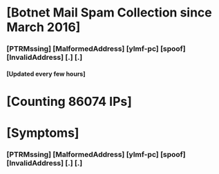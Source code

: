# [Botnet Mail Spam Collection since March 2016]
### [PTRMssing] [MalformedAddress] [ylmf-pc] [spoof] [InvalidAddress] [.] [.]
#### [Updated every few hours]

# [Counting 86074 IPs]

# [Symptoms] 
###   [PTRMssing] [MalformedAddress] [ylmf-pc] [spoof] [InvalidAddress] [.] [.]
